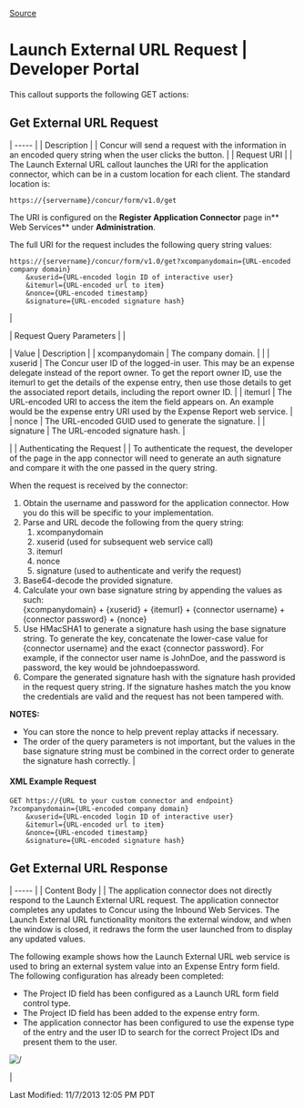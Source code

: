 [Source](https://developer.concur.com/callouts/launch-external-url/launch-external-url-request "Permalink to Launch External URL Request | Developer Portal")

# Launch External URL Request | Developer Portal

This callout supports the following GET actions:

##  Get External URL Request

| ----- |
|  Description |
|  Concur will send a request with the information in an encoded query string when the user clicks the button. |
|  Request URI |
|  The Launch External URL callout launches the URI for the application connector, which can be in a custom location for each client. The standard location is:

    https://{servername}/concur/form/v1.0/get

The URI is configured on the **Register Application Connector** page in** Web Services** under **Administration**.

The full URI for the request includes the following query string values:

    https://{servername}/concur/form/v1.0/get?xcompanydomain={URL-encoded company domain}
        &xuserid={URL-encoded login ID of interactive user}
        &itemurl={URL-encoded url to item}
        &nonce={URL-encoded timestamp}
        &signature={URL-encoded signature hash}

 |

|  Request Query Parameters |
|

|  Value |  Description |
|  xcompanydomain |  The company domain. |   |
|  xuserid |  The Concur user ID of the logged-in user. This may be an expense delegate instead of the report owner. To get the report owner ID, use the itemurl to get the details of the expense entry, then use those details to get the associated report details, including the report owner ID. |
|  itemurl |  The URL-encoded URI to access the item the field appears on. An example would be the expense entry URI used by the Expense Report web service. |
|  nonce |  The URL-encoded GUID used to generate the signature. |
|  signature |  The URL-encoded signature hash. |

 |
|  Authenticating the Request |
|  To authenticate the request, the developer of the page in the app connector will need to generate an auth signature and compare it with the one passed in the query string.

When the request is received by the connector:

1. Obtain the username and password for the application connector. How you do this will be specific to your implementation.
2. Parse and URL decode the following from the query string:
    1. xcompanydomain
    2. xuserid (used for subsequent web service call)
    3. itemurl
    4. nonce
    5. signature (used to authenticate and verify the request)
3. Base64-decode the provided signature.
4. Calculate your own base signature string by appending the values as such:  
{xcompanydomain} + {xuserid} + {itemurl} + {connector username} + {connector password} + {nonce}
5. Use HMacSHA1 to generate a signature hash using the base signature string. To generate the key, concatenate the lower-case value for {connector username} and the exact {connector password}. For example, if the connector user name is JohnDoe, and the password is password, the key would be johndoepassword.
6. Compare the generated signature hash with the signature hash provided in the request query string.
If the signature hashes match the you know the credentials are valid and the request has not been tampered with.

**NOTES:**

* You can store the nonce to help prevent replay attacks if necessary.
* The order of the query parameters is not important, but the values in the base signature string must be combined in the correct order to generate the signature hash correctly.
 |

####  XML Example Request

    GET https://{URL to your custom connector and endpoint}
    ?xcompanydomain={URL-encoded company domain}
        &xuserid={URL-encoded login ID of interactive user}
        &itemurl={URL-encoded url to item}
        &nonce={URL-encoded timestamp}
        &signature={URL-encoded signature hash}

##  Get External URL Response

| ----- |
|  Content Body |
|  The application connector does not directly respond to the Launch External URL request. The application connector completes any updates to Concur using the Inbound Web Services. The Launch External URL functionality monitors the external window, and when the window is closed, it redraws the form the user launched from to display any updated values.

The following example shows how the Launch External URL web service is used to bring an external system value into an Expense Entry form field. The following configuration has already been completed:

* The Project ID field has been configured as a Launch URL form field control type.
* The Project ID field has been added to the expense entry form.
* The application connector has been configured to use the expense type of the entry and the user ID to search for the correct Project IDs and present them to the user.

![ /][1]

 |

  
Last Modified: 11/7/2013 12:05 PM PDT

[1]: https://developer.concur.com/sites/default/files/LaunchExtURL_small.png
